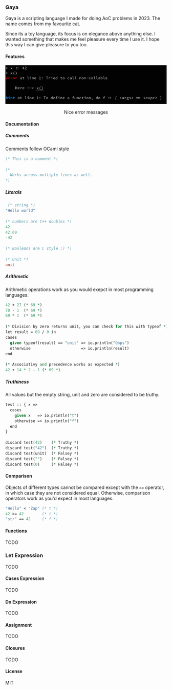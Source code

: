 ### Gaya

Gaya is a scripting language I made for doing AoC problems in 2023.
The name comes from my favourite cat.

Since its a toy language, its focus is on elegance above anything else. I
wanted something that makes me feel pleasure every time I use it. I hope this
way I can give pleasure to you too.

#### Features

<p align="center">
  <img src="./assets/demo/nice_errors.png" alt="nice errors" />
</p>
<p align="center">Nice error messages</p>

#### Documentation

##### Comments

Comments follow OCaml style

```ocaml
(* This is a comment *)

(*
  Works across multiple lines as well.
*)
```

##### Literals

```ocaml
 (* string *)
"Hello world"

(* numbers are C++ doubles *)
42
42.69
-42

(* Booleans are C style ;) *)

(* Unit *)
unit
```

##### Arithmetic

Arithmetic operations work as you would exepct in most programming languages:

```perl
42 + 27 (* 69 *)
70 - 1  (* 69 *)
69 * 1  (* 69 *)

(* Division by zero returns unit, you can check for this with typeof *)
let result = 69 / 0 in
cases
  given typeof(result) == "unit" => io.println("Oops")
  otherwise                      => io.println(result)
end

(* Associativy and precedence works as expected *)
42 + 14 * 2 - 1 (* 69 *)
```

##### Truthiness

All values but the empty string, unit and zero are considered to be truthy.

```perl
test :: { x =>
  cases
    given x   => io.println("t")
    otherwise => io.println("f")
  end
}

discard test(42)    (* Truthy *)
discard test("42")  (* Truthy *)
discard test(unit)  (* Falsey *)
discard test("")    (* Falsey *)
discard test(0)     (* Falsey *)
```

#### Comparison

Objects of different types cannot be compared except with the `==` operator, in
which case they are not considered equal. Otherwise, comparison operators work
as you'd expect in most languages.

```ocaml
"Hello" < "Zap" (* t *)
42 >= 42        (* t *)
"str" == 42     (* f *)
```

#### Functions

TODO

### Let Expression

TODO

#### Cases Expression

TODO

#### Do Expression

TODO

#### Assignment

TODO

#### Closures

TODO

#### License

MIT
